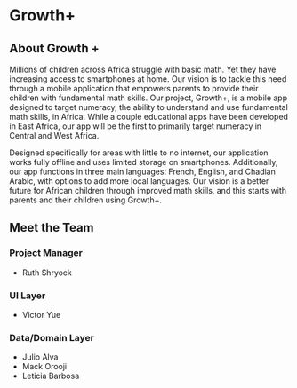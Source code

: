 # Growth+

## About Growth +

Millions of children across Africa struggle with basic math. 
Yet they have increasing access to smartphones at home. 
Our vision is to tackle this need through a mobile application that empowers parents to provide their children with fundamental math skills. 
Our project, Growth+, is a mobile app designed to target numeracy, the ability to understand and use fundamental math skills, in Africa. 
While a couple educational apps have been developed in East Africa, our app will be the first to primarily target numeracy in Central and West Africa.

Designed specifically for areas with little to no internet, our application works fully offline and uses limited storage on smartphones. 
Additionally, our app functions in three main languages: French, English, and Chadian Arabic, with options to add more local languages. 
Our vision is a better future for African children through improved math skills, and this starts with parents and their children using Growth+.

## Meet the Team

### Project Manager
* Ruth Shryock 

### UI Layer
* Victor Yue

### Data/Domain Layer
* Julio Alva
* Mack Orooji
* Leticia Barbosa
